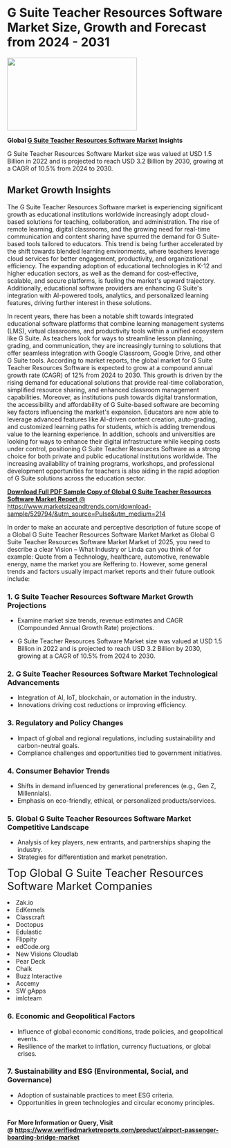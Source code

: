 <H1>G Suite Teacher Resources Software Market Size, Growth and Forecast from 2024 - 2031</H1><img class="aligncenter size-medium wp-image-584254" src="https://thirdeyenews.in/wp-content/uploads/2024/09/Global-Market-Research-300x168.jpeg" alt="" width="300" height="168" /><p><strong>Global&nbsp;<a href="https://www.marketsizeandtrends.com/download-sample/529794/&amp;utm_source=Pulse&amp;utm_medium=214">G Suite Teacher Resources Software Market</a> Insights</strong></p><p>G Suite Teacher Resources Software Market size was valued at USD 1.5 Billion in 2022 and is projected to reach USD 3.2 Billion by 2030, growing at a CAGR of 10.5% from 2024 to 2030.</p><p><h2>Market Growth Insights</h2> <p>The G Suite Teacher Resources Software market is experiencing significant growth as educational institutions worldwide increasingly adopt cloud-based solutions for teaching, collaboration, and administration. The rise of remote learning, digital classrooms, and the growing need for real-time communication and content sharing have spurred the demand for G Suite-based tools tailored to educators. This trend is being further accelerated by the shift towards blended learning environments, where teachers leverage cloud services for better engagement, productivity, and organizational efficiency. The expanding adoption of educational technologies in K-12 and higher education sectors, as well as the demand for cost-effective, scalable, and secure platforms, is fueling the market's upward trajectory. Additionally, educational software providers are enhancing G Suite's integration with AI-powered tools, analytics, and personalized learning features, driving further interest in these solutions. <a href="#"></a></p> <p>In recent years, there has been a notable shift towards integrated educational software platforms that combine learning management systems (LMS), virtual classrooms, and productivity tools within a unified ecosystem like G Suite. As teachers look for ways to streamline lesson planning, grading, and communication, they are increasingly turning to solutions that offer seamless integration with Google Classroom, Google Drive, and other G Suite tools. According to market reports, the global market for G Suite Teacher Resources Software is expected to grow at a compound annual growth rate (CAGR) of 12% from 2024 to 2030. This growth is driven by the rising demand for educational solutions that provide real-time collaboration, simplified resource sharing, and enhanced classroom management capabilities. Moreover, as institutions push towards digital transformation, the accessibility and affordability of G Suite-based software are becoming key factors influencing the market's expansion. Educators are now able to leverage advanced features like AI-driven content creation, auto-grading, and customized learning paths for students, which is adding tremendous value to the learning experience. In addition, schools and universities are looking for ways to enhance their digital infrastructure while keeping costs under control, positioning G Suite Teacher Resources Software as a strong choice for both private and public educational institutions worldwide. The increasing availability of training programs, workshops, and professional development opportunities for teachers is also aiding in the rapid adoption of G Suite solutions across the education sector. <a href="#"></p><p><span class=""><strong>Download Full PDF Sample Copy of Global G Suite Teacher Resources Software Market Report</strong> @ <a href="https://www.marketsizeandtrends.com/download-sample/529794/&amp;utm_source=Pulse&amp;utm_medium=214" target="_blank">https://www.marketsizeandtrends.com/download-sample/529794/&amp;utm_source=Pulse&amp;utm_medium=214</a></span></p><p>In order to make an accurate and perceptive description of future scope of a Global&nbsp;G Suite Teacher Resources Software Market Market as Global&nbsp;G Suite Teacher Resources Software Market Market of 2025, you need to describe a clear Vision &ndash; What Industry or Linda can you think of for example: Quote from a Technology, healthcare, automotive, renewable energy, name the market you are Reffering to. However, some general trends and factors usually impact market reports and their future outlook include:</p><h3>1.&nbsp;<strong>G Suite Teacher Resources Software Market Growth Projections</strong></h3><ul><li>Examine market size trends, revenue estimates and CAGR (Compounded Annual Growth Rate) projections.</li><li><p>G Suite Teacher Resources Software Market size was valued at USD 1.5 Billion in 2022 and is projected to reach USD 3.2 Billion by 2030, growing at a CAGR of 10.5% from 2024 to 2030.</p></li></ul><h3>2.&nbsp;<strong>G Suite Teacher Resources Software Market Technological Advancements</strong></h3><ul><li>Integration of AI, IoT, blockchain, or automation in the industry.</li><li>Innovations driving cost reductions or improving efficiency.</li></ul><h3>3.&nbsp;<strong>Regulatory and Policy Changes</strong></h3><ul><li>Impact of global and regional regulations, including sustainability and carbon-neutral goals.</li><li>Compliance challenges and opportunities tied to government initiatives.</li></ul><h3>4.&nbsp;<strong>Consumer Behavior Trends</strong></h3><ul><li>Shifts in demand influenced by generational preferences (e.g., Gen Z, Millennials).</li><li>Emphasis on eco-friendly, ethical, or personalized products/services.</li></ul><h3>5.&nbsp;<strong>Global G Suite Teacher Resources Software Market Competitive Landscape</strong></h3><ul><li>Analysis of key players, new entrants, and partnerships shaping the industry.</li><li>Strategies for differentiation and market penetration.</li></ul><p data-pm-slice="1 1 []"><span style="color: inherit; font-family: inherit; font-size: 25px;">Top Global G Suite Teacher Resources Software Market Companies</span></p><div class="" data-test-id=""><p><li>Zak.io</li><li> EdKernels</li><li> Classcraft</li><li> Doctopus</li><li> Edulastic</li><li> Flippity</li><li> edCode.org</li><li> New Visions Cloudlab</li><li> Pear Deck</li><li> Chalk</li><li> Buzz Interactive</li><li> Accemy</li><li> SW gApps</li><li> imlcteam</li></p></div><h3>6.&nbsp;<strong>Economic and Geopolitical Factors</strong></h3><ul><li>Influence of global economic conditions, trade policies, and geopolitical events.</li><li>Resilience of the market to inflation, currency fluctuations, or global crises.</li></ul><h3>7.&nbsp;<strong>Sustainability and ESG (Environmental, Social, and Governance)</strong></h3><ul><li>Adoption of sustainable practices to meet ESG criteria.</li><li>Opportunities in green technologies and circular economy principles.</li></ul><h2><strong style="font-size: 14px;">For More Information or Query, Visit @&nbsp;</strong><a style="background-color: #ffffff; font-size: 14px;" href="https://www.marketsizeandtrends.com/report/g-suite-teacher-resources-software-market/" target="_blank">https://www.verifiedmarketreports.com/product/airport-passenger-boarding-bridge-market</a></h2>
